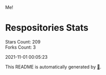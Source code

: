 Me!

# Respositories Stats
Stars Count: 209  
Forks Count: 3

2021-11-01 00:05:23  

This README is automatically generated by [🐰](https://github.com/rnitta/rnitta).
